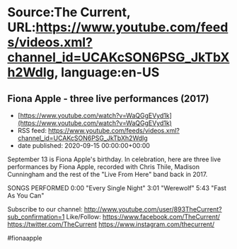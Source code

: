 # Source:The Current, URL:https://www.youtube.com/feeds/videos.xml?channel_id=UCAKcSON6PSG_JkTbXh2WdIg, language:en-US

## Fiona Apple - three live performances (2017)
 - [https://www.youtube.com/watch?v=WaQGgEVyd1k](https://www.youtube.com/watch?v=WaQGgEVyd1k)
 - RSS feed: https://www.youtube.com/feeds/videos.xml?channel_id=UCAKcSON6PSG_JkTbXh2WdIg
 - date published: 2020-09-15 00:00:00+00:00

September 13 is Fiona Apple's birthday. In celebration, here are three live performances by Fiona Apple, recorded with Chris Thile, Madison Cunningham and the rest of the "Live From Here" band back in 2017.

SONGS PERFORMED
0:00 "Every Single Night"
3:01 "Werewolf"
5:43 "Fast As You Can"

Subscribe to our channel:
http://www.youtube.com/user/893TheCurrent?sub_confirmation=1
Like/Follow:
https://www.facebook.com/TheCurrent/
https://twitter.com/TheCurrent
https://www.instagram.com/thecurrent/

#fionaapple

